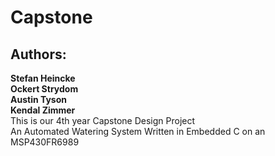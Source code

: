 # Capstone
## Authors:  
__Stefan Heincke  
Ockert Strydom  
Austin Tyson  
Kendal Zimmer__  
This is our 4th year Capstone Design Project  
An Automated Watering System Written in Embedded C on an MSP430FR6989

